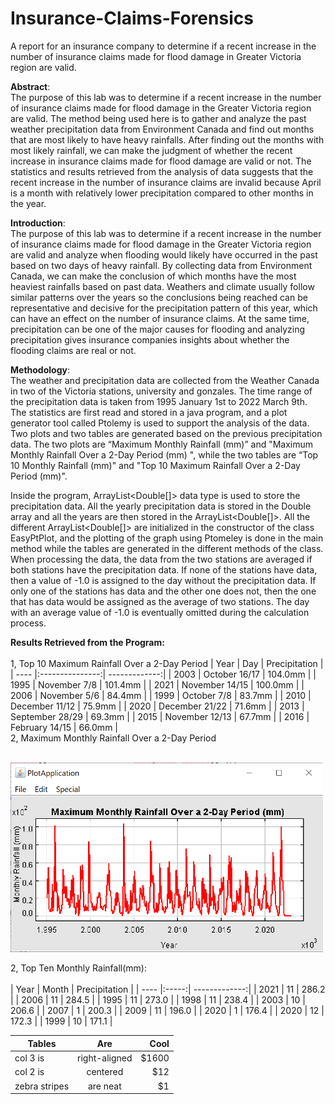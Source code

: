 # Insurance-Claims-Forensics
A report for an insurance company to determine if a recent increase in the number of insurance claims made for flood damage in Greater Victoria region are valid.

**Abstract**:<br/>
The purpose of this lab was to determine if a recent increase in the number of insurance claims made for flood damage in the Greater Victoria region are valid. The method being used here is to gather and analyze the past weather precipitation data from Environment Canada and find out months that are most likely to have heavy rainfalls. After finding out the months with most likely rainfall, we can make the judgment of whether the recent increase in insurance claims made for flood damage are valid or not. The statistics and results retrieved from the analysis of data suggests that the recent increase in the number of insurance claims are invalid because April is a month with relatively lower precipitation compared to other months in the year. 

**Introduction**:<br/>
The purpose of this lab was to determine if a recent increase in the number of insurance claims made for flood damage in the Greater Victoria region are valid and analyze when flooding would likely have occurred in the past based on two days of heavy rainfall. By collecting data from Environment Canada, we can make the conclusion of which months have the most heaviest rainfalls based on past data. Weathers and climate usually follow similar patterns over the years so the conclusions being reached can be representative and decisive for the precipitation pattern of this year, which can have an effect on the number of insurance claims. At the same time, precipitation can be one of the major causes for flooding and analyzing precipitation gives insurance companies insights about whether the flooding claims are real or not. 

**Methodology**:<br/> 
The weather and precipitation data are collected from the Weather Canada in two of the Victoria stations, university and gonzales. The time range of the precipitation data is taken from 1995 January 1st to 2022 March 9th. The statistics are first read and stored in a java program, and a plot generator tool called Ptolemy is used to support the analysis of the data. Two plots and two tables are generated based on the previous precipitation data. The two plots are “Maximum Monthly Rainfall (mm)” and "Maximum Monthly Rainfall Over a 2-Day Period (mm) ", while the two tables are “Top 10 Monthly Rainfall (mm)" and "Top 10 Maximum Rainfall Over a 2-Day Period (mm)". 

Inside the program, ArrayList<Double[]> data type is used to store the precipitation data. All the yearly precipitation data is stored in the Double array and all the years are then stored in the ArrayList<Double[]>. All the different ArrayList<Double[]> are initialized in the constructor of the class EasyPtPlot, and the plotting of the graph using Ptomeley is done in the main method while the tables are generated in the different methods of the class. When processing the data, the data from the two stations are averaged if both stations have the precipitation data. If none of the stations have data, then a value of -1.0 is assigned to the day without the precipitation data. If only one of the stations has data and the other one does not, then the one that has data would be assigned as the average of two stations. The day with an average value of -1.0 is eventually omitted during the calculation process. 

**Results Retrieved from the Program:**<br/>
<br/>
1, Top 10 Maximum Rainfall Over a 2-Day Period
| Year | Day             | Precipitation |
| ---- |:---------------:| -------------:|
| 2003 | October 16/17   | 104.0mm       |
| 1995 | November 7/8    | 101.4mm       |
| 2021 | November 14/15  | 100.0mm       |
| 2006 | November 5/6    | 84.4mm        |
| 1999 | October 7/8     | 83.7mm        |
| 2010 | December 11/12  | 75.9mm        |
| 2020 | December 21/22  | 71.6mm        |
| 2013 | September 28/29 | 69.3mm        |
| 2015 | November 12/13  | 67.7mm        |
| 2016 | February 14/15  | 66.0mm        |
<br/>
2, Maximum Monthly Rainfall Over a 2-Day Period<br/>
<br/>
<p>
  <img src="imgs/mmr2.png" width="500">
</p>
2, Top Ten Monthly Rainfall(mm):<br/>
<br/>
| Year | Month | Precipitation |
| ---- |:-----:| -------------:|
| 2021 | 11    | 286.2         |
| 2006 | 11    | 284.5         |
| 1995 | 11    | 273.0         |
| 1998 | 11    | 238.4         |
| 2003 | 10    | 206.6         |
| 2007 | 1     | 200.3         |
| 2009 | 11    | 196.0         |
| 2020 | 1     | 176.4         |
| 2020 | 12    | 172.3         |
| 1999 | 10    | 171.1         |

| Tables        | Are           | Cool  |
| ------------- |:-------------:| -----:|
| col 3 is      | right-aligned | $1600 |
| col 2 is      | centered      |   $12 |
| zebra stripes | are neat      |    $1 |





